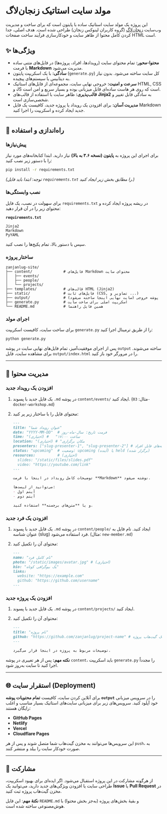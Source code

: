 # مولد سایت استاتیک زنجان‌لاگ

این پروژه یک مولد سایت استاتیک ساده با پایتون است که برای ساخت و مدیریت وب‌سایت [زنجان‌لاگ](https://zanjanlug.ir) (گروه کاربران لینوکس زنجان) طراحی شده است. هدف اصلی، جدا کردن کامل محتوا از ظاهر سایت و خودکارسازی فرآیند ساخت صفحات HTML است.

## ✨ ویژگی‌ها

- **محتوا-محور:** تمام محتوای سایت (رویدادها، افراد، پروژه‌ها) در فایل‌های متنی ساده با فرمت **Markdown** مدیریت می‌شود.
- **سادگی:** با یک اسکریپت پایتون (`generate.py`) کل سایت ساخته می‌شود. بدون نیاز به دیتابیس یا سیستم‌های پیچیده.
- **سرعت و امنیت:** خروجی نهایی سایت، مجموعه‌ای از فایل‌های استاتیک HTML, CSS و JS است که روی هر هاست ساده‌ای قابل میزبانی بوده و بسیار سریع و امن است.
- **قالب‌پذیری:** ظاهر سایت با استفاده از قالب‌های **Jinja2** به سادگی قابل تغییر و شخصی‌سازی است.
- **مدیریت آسان:** برای افزودن یک رویداد یا پروژه جدید، کافیست یک فایل Markdown جدید ایجاد کرده و اسکریپت را اجرا کنید.

---

## 🚀 راه‌اندازی و استفاده

### پیش‌نیازها

برای اجرای این پروژه به **پایتون (نسخه ۳.۶ به بالا)** نیاز دارید. ابتدا کتابخانه‌های مورد نیاز را با دستور زیر نصب کنید:

```bash
pip install -r requirements.txt
```
*(توجه: ابتدا باید فایل `requirements.txt` را مطابق بخش زیر ایجاد کنید.)*

### نصب وابستگی‌ها

برای سهولت در نصب، یک فایل `requirements.txt` در ریشه پروژه ایجاد کرده و محتوای زیر را در آن قرار دهید:

**`requirements.txt`**
```
Jinja2
Markdown
PyYAML
```

سپس با دستور بالا، تمام پکیج‌ها را نصب کنید.

### ساختار پروژه

```
zanjanlug-site/
├── content/              # فایل‌های Markdown محتوای سایت
│   ├── events/
│   ├── people/
│   └── projects/
├── templates/            # قالب‌های HTML (Jinja2)
├── static/               # فایل‌های ثابت (CSS, تصاویر و ...)
├── output/               # پوشه خروجی (سایت نهایی اینجا ساخته می‌شود)
├── generate.py           # اسکریپت اصلی برای ساخت سایت
└── README.md             # همین فایل راهنما
```

### اجرای مولد

برای ساخت سایت، کافیست اسکریپت `generate.py` را از طریق ترمینال اجرا کنید:

```bash
python generate.py
```

پس از اجرای موفقیت‌آمیز، تمام فایل‌های نهایی سایت در پوشه `output` ساخته می‌شوند. برای مشاهده سایت، فایل `output/index.html` را در مرورگر خود باز کنید.

---

## 📝 مدیریت محتوا

### افزودن یک رویداد جدید

1.  یک فایل جدید با پسوند `.md` در پوشه `content/events/` ایجاد کنید. (مثال: `03-docker-workshop.md`)
2.  محتوای فایل را با ساختار زیر پر کنید:

    ```markdown
    ---
    title: "عنوان رویداد شما"
    date: "YYYY-MM-DD"  # فرمت تاریخ: سال-ماه-روز
    time: "ساعت ۱۷:۰۰"   # (اختیاری)
    location: "مکان برگزاری" # (اختیاری)
    presenters: ["slug-presenter-1", "slug-presenter-2"] # شناسه‌های فایل افراد
    status: "upcoming"  # وضعیت: upcoming (آینده) یا held (برگزار شده)
    resources:          # (اختیاری)
      slides: "/static/files/slides.pdf"
      video: "https://youtube.com/link"
    ---

    توضیحات کامل رویداد در اینجا با فرمت **Markdown** نوشته می‌شود.

    می‌توانید از لیست‌ها:
    - آیتم اول
    - آیتم دوم

    و یا **متن‌های برجسته** استفاده کنید.
    ```

### افزودن یک فرد جدید

1.  یک فایل جدید با پسوند `.md` در پوشه `content/people/` ایجاد کنید. نام فایل به عنوان شناسه (slug) فرد استفاده می‌شود. (مثال: `new-member.md`)
2.  محتوای آن را تکمیل کنید:

    ```markdown
    ---
    name: "نام کامل فرد"
    photo: "/static/images/avatar.jpg" # (اختیاری)
    bio: "یک بیوگرافی کوتاه"
    links:
      website: "https://example.com"
      github: "https://github.com/username"
    ---
    ```

### افزودن یک پروژه جدید

1.  یک فایل جدید با پسوند `.md` در پوشه `content/projects/` ایجاد کنید.
2.  محتوای آن را تکمیل کنید:

    ```markdown
    ---
    title: "نام پروژه"
    github: "https://github.com/zanjanlug/project-name" # لینک گیت‌هاب پروژه
    ---

    توضیحات مربوط به پروژه در اینجا قرار می‌گیرد.
    ```

**نکته مهم:** پس از هر تغییری در پوشه `content`، باید اسکریپت `generate.py` را مجدداً اجرا کنید تا سایت به‌روز شود.

---

## 🌐 استقرار سایت (Deployment)

برای آنلاین کردن سایت، کافیست **تمام محتویات پوشه `output`** را در سرویس میزبانی خود آپلود کنید. سرویس‌های زیر برای میزبانی سایت‌های استاتیک بسیار مناسب و اغلب رایگان هستند:

- **GitHub Pages**
- **Netlify**
- **Vercel**
- **Cloudflare Pages**

این سرویس‌ها می‌توانند به مخزن گیت‌هاب شما متصل شوند و پس از هر `push`، به صورت خودکار سایت را بیلد و منتشر کنند.

---

## 🤝 مشارکت

از هرگونه مشارکت در این پروژه استقبال می‌شود. اگر ایده‌ای برای بهبود اسکریپت، طراحی سایت یا افزودن ویژگی‌های جدید دارید، می‌توانید یک **Issue** یا **Pull Request** در مخزن گیت‌هاب پروژه ثبت کنید.


**نکتهٔ مهم**: این فایل `README.md` و بقیهٔ بخش‌های پروژه (به‌جز بخش محتوا) با هوش‌مصنوعی ساخته شده است.
